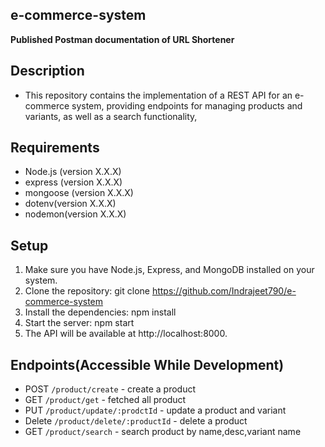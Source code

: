 ## e-commerce-system


**Published Postman documentation of URL Shortener**



## Description

- This repository contains the implementation of a REST API for an e-commerce system, providing endpoints for managing products and variants, as well as a search functionality,


## Requirements
- Node.js (version X.X.X)
- express (version X.X.X)
- mongoose (version X.X.X)
- dotenv(version X.X.X)
- nodemon(version X.X.X)

## Setup

1. Make sure you have Node.js, Express, and MongoDB installed on your system.
2. Clone the repository: git clone https://github.com/Indrajeet790/e-commerce-system
3. Install the dependencies: npm install
4. Start the server: npm start
5. The API will be available at http://localhost:8000.



## Endpoints(Accessible While Development)

- POST `/product/create` - create a product
- GET `/product/get` - fetched all product 
- PUT `/product/update/:prodctId` - update a product and variant 
- Delete `/product/delete/:productId` - delete a product 
- GET `/product/search` - search product by name,desc,variant name 
 
